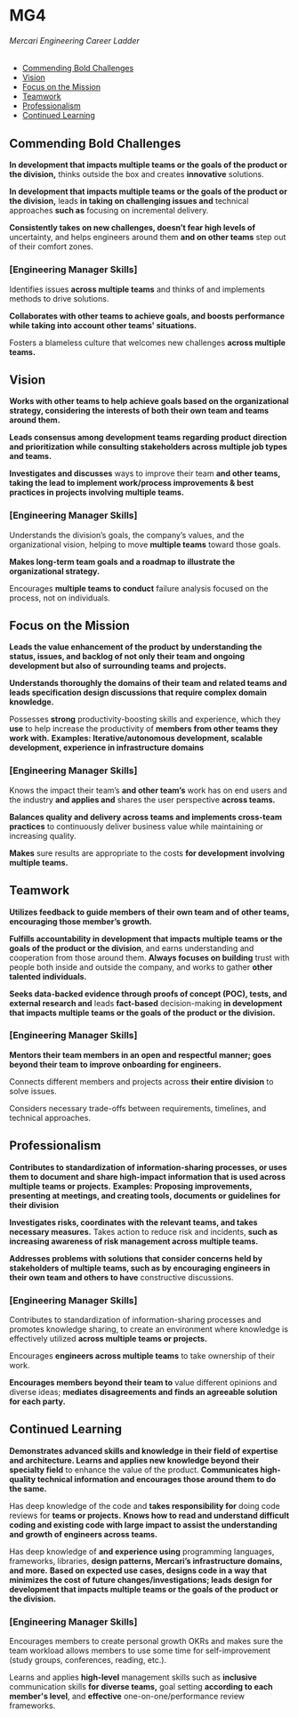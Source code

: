 # MG4
###### Mercari Engineering Career Ladder

 * [Commending Bold Challenges](#commending-bold-challenges)
 * [Vision](#vision)
 * [Focus on the Mission](#focus-on-the-mission)
 * [Teamwork](#teamwork)
 * [Professionalism](#professionalism)
 * [Continued Learning](#continued-learning)

## Commending Bold Challenges
**In development that impacts multiple teams or the goals of the product or the division,** thinks outside the box and creates **innovative** solutions.

**In development that impacts multiple teams or the goals of the product or the division,** leads **in taking on challenging issues and** technical approaches **such as** focusing on incremental delivery.

**Consistently takes on new challenges, doesn’t fear high levels of** uncertainty, and helps engineers around them **and on other teams** step out of their comfort zones.

### [Engineering Manager Skills]

Identifies issues **across multiple teams** and thinks of and implements methods to drive solutions.

**Collaborates with other teams to achieve goals, and boosts performance while taking into account other teams' situations.**

Fosters a blameless culture that welcomes new challenges **across multiple teams.**


## Vision
**Works with other teams to help achieve goals based on the organizational strategy, considering the interests of both their own team and teams around them.**

**Leads consensus among development teams regarding product direction and prioritization while consulting stakeholders across multiple job types and teams.**

**Investigates and discusses** ways to improve their team **and other teams, taking the lead to implement work/process improvements & best practices in projects involving multiple teams.**

### [Engineering Manager Skills]

Understands the division’s goals, the company’s values, and the organizational vision, helping to move **multiple teams** toward those goals.

**Makes long-term team goals and a roadmap to illustrate the organizational strategy.**

Encourages **multiple teams to conduct** failure analysis focused on the process, not on individuals.

## Focus on the Mission
**Leads the value enhancement of the product by understanding the status, issues, and backlog of not only their team and ongoing development but also of surrounding teams and projects.**

**Understands thoroughly the domains of their team and related teams and leads specification design discussions that require complex domain knowledge.**

Possesses **strong** productivity-boosting skills and experience, which they **use** to help increase the productivity of **members from other teams they work with.**
**Examples: Iterative/autonomous development, scalable development, experience in infrastructure domains**

### [Engineering Manager Skills]

Knows the impact their team’s **and other team’s** work has on end users and the industry **and applies and** shares the user perspective **across teams.**

**Balances quality and delivery across teams and implements cross-team practices** to continuously deliver business value while maintaining or increasing quality.

**Makes** sure results are appropriate to the costs **for development involving multiple teams.**


## Teamwork
**Utilizes feedback to guide members of their own team and of other teams, encouraging those member’s growth.**

**Fulfills accountability in development that impacts multiple teams or the goals of the product or the division**, and earns understanding and cooperation from those around them.
**Always focuses on building** trust with people both inside and outside the company, and works to gather **other talented individuals.**

**Seeks data-backed evidence through proofs of concept (POC), tests, and external research and** leads **fact-based** decision-making **in development that impacts multiple teams or the goals of the product or the division.**

### [Engineering Manager Skills]

**Mentors their team members in an open and respectful manner; goes beyond their team to improve onboarding for engineers.**

Connects different members and projects across **their entire division** to solve issues.

Considers necessary trade-offs between requirements, timelines, and technical approaches.

## Professionalism
**Contributes to standardization of information-sharing processes, or uses them to document and share high-impact information that is used across multiple teams or projects.**
**Examples: Proposing improvements, presenting at meetings, and creating tools, documents or guidelines for their division**

**Investigates risks, coordinates with the relevant teams, and takes necessary measures.** Takes action to reduce risk and incidents, **such as increasing awareness of risk management across multiple teams.**

**Addresses problems with solutions that consider concerns held by stakeholders of multiple teams, such as by encouraging engineers in their own team and others to have** constructive discussions.

### [Engineering Manager Skills]

Contributes to standardization of information-sharing processes and promotes knowledge sharing, to create an environment where knowledge is effectively utilized **across multiple teams or projects.**

Encourages **engineers across multiple teams** to take ownership of their work.

**Encourages members beyond their team to** value different opinions and diverse ideas; **mediates disagreements and finds an agreeable solution for each party.**


## Continued Learning
**Demonstrates advanced skills and knowledge in their field of expertise and architecture. Learns and applies new knowledge beyond their specialty field** to enhance the value of the product. **Communicates high-quality technical information and encourages those around them to do the same.**

Has deep knowledge of the code and **takes responsibility for** doing code reviews for **teams or projects.**
**Knows how to read and understand difficult coding and existing code with large impact to assist the understanding and growth of engineers across teams.**

Has deep knowledge of **and experience using** programming languages, frameworks, libraries, **design patterns, Mercari’s infrastructure domains, and more.**
**Based on expected use cases, designs code in a way that minimizes the cost of future changes/investigations; leads design for development that impacts multiple teams or the goals of the product or the division.**

### [Engineering Manager Skills]

Encourages members to create personal growth OKRs and makes sure the team workload allows members to use some time for self-improvement (study groups, conferences, reading, etc.).

Learns and applies **high-level** management skills such as **inclusive** communication skills **for diverse teams,** goal setting **according to each member's level**, and **effective** one-on-one/performance review frameworks.

